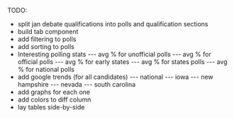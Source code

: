 TODO:
- split jan debate qualifications into polls and qualification sections
- build tab component
- add filtering to polls
- add sorting to polls
- Interesting polling stats
--- avg % for unofficial polls
--- avg % for official polls
--- avg % for early states
--- avg % for states polls
--- avg % for national polls
- add google trends (for all candidates)
--- national
--- iowa
--- new hampshire
--- nevada
--- south carolina
- add graphs for each one
- add colors to diff column
- lay tables side-by-side
